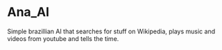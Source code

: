 # Ana_AI
Simple brazillian AI that searches for stuff on Wikipedia, plays music and videos from youtube and tells the time.
